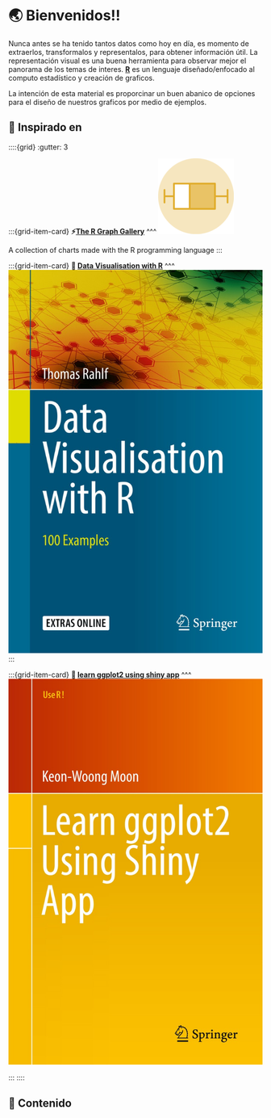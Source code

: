 # 🌏 Bienvenidos!!

Nunca antes se ha tenido tantos datos como hoy en día, 
es momento de extraerlos, transformalos y representalos, para obtener información útil. La representación visual es una buena herramienta para observar mejor el panorama de los temas de interes. [**R**](https://www.r-project.org/) es un lenguaje diseñado/enfocado al computo estadístico y creación de graficos.

La intención de esta material es proporcinar un buen abanico de opciones para el diseño de nuestros graficos por medio de ejemplos.


## 📌 Inspirado en

::::{grid}
:gutter: 3

:::{grid-item-card}
**⚡[The R Graph Gallery](https://r-graph-gallery.com/)**
^^^
![book](Img/Box1150.png)

A collection of charts made with the R programming language
:::

:::{grid-item-card}
**🎒 [Data Visualisation with R](https://link.springer.com/book/10.1007/978-3-319-49751-8)**
^^^
![book](Img/b1.png)
:::

:::{grid-item-card}
**🍊 [learn ggplot2 using shiny app](https://cardiomoon.shinyapps.io/ggplot2new/)**
^^^
![book](Img/ggp.png)

:::
::::

## 📝 Contenido

```{tableofcontents}
```
